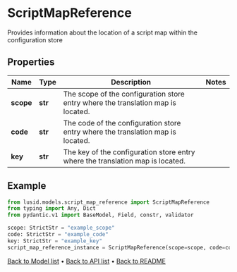 # ScriptMapReference

Provides information about the location of a script map within the configuration store
## Properties
Name | Type | Description | Notes
------------ | ------------- | ------------- | -------------
**scope** | **str** | The scope of the configuration store entry where the translation map is located. | 
**code** | **str** | The code of the configuration store entry where the translation map is located. | 
**key** | **str** | The key of the configuration store entry where the translation map is located. | 
## Example

```python
from lusid.models.script_map_reference import ScriptMapReference
from typing import Any, Dict
from pydantic.v1 import BaseModel, Field, constr, validator

scope: StrictStr = "example_scope"
code: StrictStr = "example_code"
key: StrictStr = "example_key"
script_map_reference_instance = ScriptMapReference(scope=scope, code=code, key=key)

```

[Back to Model list](../README.md#documentation-for-models) &#8226; [Back to API list](../README.md#documentation-for-api-endpoints) &#8226; [Back to README](../README.md)

